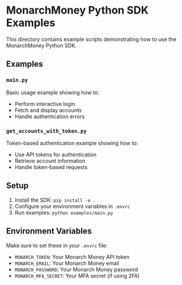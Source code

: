 # MonarchMoney Python SDK Examples

This directory contains example scripts demonstrating how to use the MonarchMoney Python SDK.

## Examples

### `main.py`
Basic usage example showing how to:
- Perform interactive login
- Fetch and display accounts
- Handle authentication errors

### `get_accounts_with_token.py`
Token-based authentication example showing how to:
- Use API tokens for authentication
- Retrieve account information
- Handle token-based requests

## Setup

1. Install the SDK: `pip install -e .`
2. Configure your environment variables in `.envrc`
3. Run examples: `python examples/main.py`

## Environment Variables

Make sure to set these in your `.envrc` file:
- `MONARCH_TOKEN`: Your Monarch Money API token
- `MONARCH_EMAIL`: Your Monarch Money email
- `MONARCH_PASSWORD`: Your Monarch Money password
- `MONARCH_MFA_SECRET`: Your MFA secret (if using 2FA)
